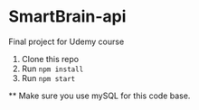 # SmartBrain-api 
Final project for Udemy course

1. Clone this repo
2. Run `npm install`
3. Run `npm start`

** Make sure you use mySQL for this code base.
